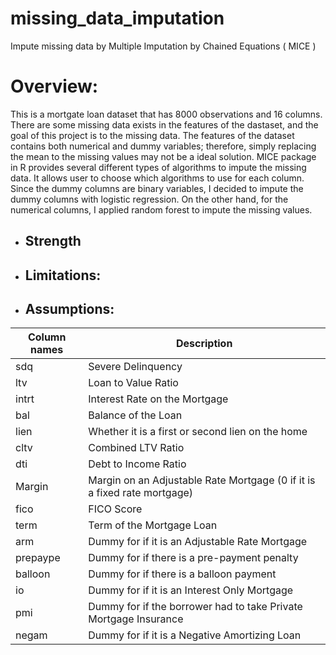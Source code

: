 # missing_data_imputation
Impute missing data by Multiple Imputation by Chained Equations ( MICE )

# Overview:

This is a mortgate loan dataset that has 8000 observations and 16 columns. 
There are some missing data exists in the features of the dastaset, and the goal of this project is to the missing data. 
The features of the dataset contains both numerical and dummy variables; therefore, simply replacing the mean to the missing values may not be a ideal solution. 
MICE package in R provides several different types of algorithms to impute the missing data. 
It allows user to choose which algorithms to use for each column.
Since the dummy columns are binary variables, I decided to impute the dummy columns with logistic regression.
On the other hand, for the numerical columns, I applied random forest to impute the missing values. 


- Strength
  - 
- Limitations:
  - 
- Assumptions:
  - 




| Column names | Description | 
| ------------ | ----------- |
sdq| Severe Delinquency
ltv| Loan to Value Ratio
intrt| Interest Rate on the Mortgage
bal| Balance of the Loan
lien| Whether it is a first or second lien on the home
cltv| Combined LTV Ratio
dti| Debt to Income Ratio
Margin| Margin on an Adjustable Rate Mortgage (0 if it is a fixed rate mortgage)
fico| FICO Score
term| Term of the Mortgage Loan
arm| Dummy for if it is an Adjustable Rate Mortgage
prepaype| Dummy for if there is a pre-payment penalty
balloon| Dummy for if there is a balloon payment
io| Dummy for if it is an Interest Only Mortgage
pmi| Dummy for if the borrower had to take Private Mortgage Insurance
negam| Dummy for if it is a Negative Amortizing Loan
